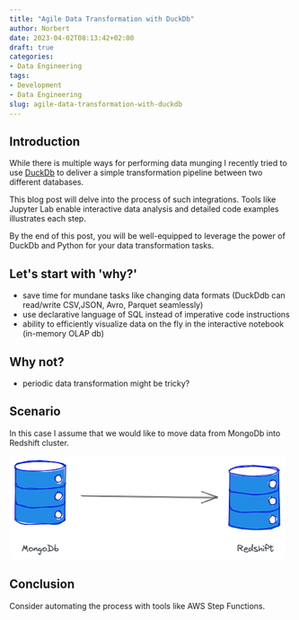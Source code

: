 ```yaml
---
title: "Agile Data Transformation with DuckDb"
author: Norbert
date: 2023-04-02T08:13:42+02:00
draft: true
categories:
- Data Engineering
tags:
- Development
- Data Engineering
slug: agile-data-transformation-with-duckdb
---
```


## Introduction
While there is multiple ways for performing data munging I recently tried to use [DuckDb](https://duckdb.org/) to deliver a simple transformation pipeline between two different databases.

This blog post will delve into the process of such integrations. Tools like Jupyter Lab enable interactive data analysis and detailed code examples illustrates each step. 

By the end of this post, you will be well-equipped to leverage the power of DuckDb and Python for your data transformation tasks.

## Let's start with 'why?'
- save time for mundane tasks like changing data formats (DuckDdb can read/write CSV,JSON, Avro, Parquet seamlessly)
- use declarative language of SQL instead of imperative code instructions
- ability to efficiently visualize data on the fly in the interactive notebook (in-memory OLAP db)

## Why not?
- periodic data transformation might be tricky?

## Scenario
In this case I assume that we would like to move data from MongoDb into Redshift cluster.

![](duckdb1.png)

## Conclusion
Consider automating the process with tools like AWS Step Functions.